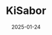 ---  
layout: startup_page  
title: "KiSabor"  
id: "kisabor.com.br"  
permalink: "/kisaborkisabor.com.br01242025/"  
website: "https://www.kisabor.com.br"  
funding_round: ""  
funding_amount: ""  
investors: "ACON Investments"  
about: "KiSabor is a Brazilian manufacturer and distributor of branded consumer food products. Founded in 2004, the company offers over 800 SKUs including sauces, dressings, spices, and popcorn to more than 3,000 retailers and wholesalers in Brazil."  
markets: "Food and Beverage"  
hq: "Jundiaí, Brazil"  
founded_year: "2004"  
linkedin: "https://www.linkedin.com/company/food-brands-alimentos"  
twitter: ""  
instagram: ""  
facebook: "https://www.facebook.com/alimentoskisabor"  
crunchbase: "https://www.crunchbase.com/organization/kisabor"  
pitchbook: ""  

date_display: "24-Jan-2025"  
date: "2025-01-24"

# SEO Optimization  
meta_title: "KiSabor"  
meta_description: "KiSabor, KiSabor is a Brazilian manufacturer and distributor of branded consumer food products. Founded in 2004, the company offers over 800 SKUs including sau..."  
meta_keywords: "KiSabor, Food and Beverage,  funding"  
canonical_url: "https://startup.projectstartups.com/kisaborkisabor.com.br01242025/"  
---